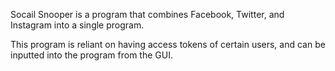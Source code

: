 Socail Snooper is a program that combines Facebook, Twitter, and Instagram into a single program.

This program is reliant on having access tokens of certain users, and can be inputted into the program from
the GUI. 

